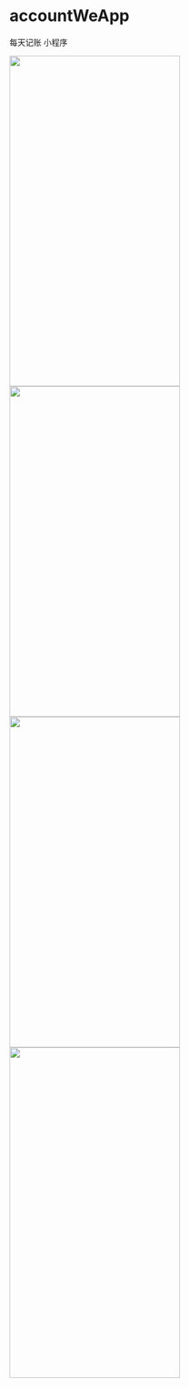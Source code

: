 # accountWeApp
每天记账 小程序

<div>
<img src="https://i.loli.net/2019/02/19/5c6b95c815d5d.jpg" width = "300" height = "580"  />
<img src="https://i.loli.net/2019/02/19/5c6b95c83a8d8.jpg" width = "300" height = "580"  />
<img src="https://i.loli.net/2019/02/19/5c6b95ca9aec7.jpg" width = "300" height = "580"  />
<img src="https://i.loli.net/2019/02/19/5c6b95cae2ea2.jpg" width = "300" height = "580"  />
</div>
